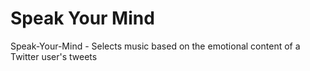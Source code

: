# Speak Your Mind
Speak-Your-Mind - Selects music based on the emotional content of a Twitter user's tweets